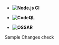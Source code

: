 - **![Node.js CI](https://github.com/StudentConnects/apsit/workflows/Node.js%20CI/badge.svg?branch=main)**


- **![CodeQL](https://github.com/StudentConnects/apsit/workflows/CodeQL/badge.svg?branch=main)**


- **![OSSAR](https://github.com/StudentConnects/apsit/workflows/OSSAR/badge.svg?branch=main)**

Sample Changes check
